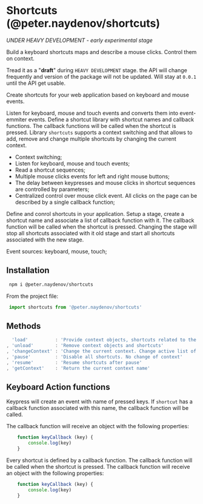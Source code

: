 # Shortcuts (@peter.naydenov/shortcuts)
*UNDER HEAVY DEVELOPMENT - early experimental stage*

Build a keyboard shortcuts maps and describe a mouse clicks. Control them on context.

Tread it as a "**draft**" during `HEAVY DEVELOPMENT` stage. the API will change frequently and version of the package will not be updated. Will stay at `0.0.1` until the API get usable.





Create shortcuts for your web application based on keyboard and mouse events.

Listen for keyboard, mouse and touch events and converts them into event-emmiter events. 
Define a shortcut library with shortcut names and callback functions. The callback functions will be called when the shortcut is pressed. Library `shortcuts` supports a context switching and that allows 
to add, remove and change multiple shortcuts by changing the current context. 

- Context switching;
- Listen for keyboard, mouse and touch events;
- Read a shortcut sequences;
- Multiple mouse clicks events for left and right mouse buttons;
- The delay between keypresses and mouse clicks in shortcut sequences are controlled by parameters;
- Centralized control over mouse click event. All clicks on the page can be described by a single callback function;


Define and conrol shortcuts in your application. Setup a stage, create a shortcut name and associate a list of callback function with it. The callback function will be called when the shortcut is pressed. Changing the stage will stop all shortcuts associated with it old stage and start all shortcuts associated with the new stage.

Event sources: keyboard, mouse, touch;

## Installation

```bash
 npm i @peter.naydenov/shortcuts
```

From the project file:

```js
 import shortcuts from '@peter.naydenov/shortcuts'

```

## Methods


```js
  'load'          : 'Provide context objects, shortcuts related to the context and list of callback functions'
, 'unload'        : 'Remove context objects and shortcuts'
, 'changeContext' : 'Change the current context. Change active list of shortcuts'
, 'pause'         : 'Disable all shortcuts. No change of context'
, 'resume'        : 'Resume shortcuts after pause'
, 'getContext'    : 'Return the current context name'
```


## Keyboard Action functions
Keypress will create an event with name of pressed keys. If `shortcut` has a callback function associated with this name, the callback function will be called. 

The callback function will receive an object with the following properties:

```js
    function keyCallback (key) {
        console.log(key)
    }
```
Every shortcut is defined by a callback function. The callback function will be called when the shortcut is pressed. The callback function will receive an object with the following properties:


```js
    function keyCallback (key) {
        console.log(key)
    }
```